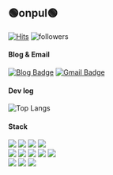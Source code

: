 ## 🟢onpul🟢
[![Hits](https://hits.seeyoufarm.com/api/count/incr/badge.svg?url=https%3A%2F%2Fgithub.com%2Fonpul&count_bg=%2379C83D&title_bg=%23555555&icon=&icon_color=%23E7E7E7&title=hits&edge_flat=false)](https://hits.seeyoufarm.com) ![followers](https://img.shields.io/github/followers/onpul?style=social)

#### Blog & Email
[![Blog Badge](https://img.shields.io/badge/-온풀투데이-2e8b57?logo=Gumtree&logoColor=white&link=https://onpul.tistory.com/)](https://onpul.tistory.com/)
[![Gmail Badge](https://img.shields.io/badge/Gmail-d14836?logo=Gmail&logoColor=white&link=mailto:chmj072@gmail.com)](mailto:chmj072@gmail.com)

#### Dev log
![Top Langs](https://github-readme-stats.vercel.app/api/top-langs/?username=onpul&layout=compact&custom_title=My&nbsp;Language&nbsp;&title_color=2e8b57&text_color=gray)

#### Stack
<div>
  <img src="https://img.shields.io/badge/Java-007396?logo=java&logoColor=white"> 
  <img src="https://img.shields.io/badge/Spring-6DB33F?logo=Spring&logoColor=white">
  <img src="https://img.shields.io/badge/Oracle-F80000?logo=oracle&logoColor=white"> 
  <img src="https://img.shields.io/badge/MyBatis-000000?logo=Bitdefender&logoColor=white">
  <br>  
  <img src="https://img.shields.io/badge/HTML5-E34F26?logo=html5&logoColor=white"> 
  <img src="https://img.shields.io/badge/CSS-1572B6?logo=css3&logoColor=white">
  <img src="https://img.shields.io/badge/JavaScript-F7DF1E?logo=javascript&logoColor=black">
  <img src="https://img.shields.io/badge/Bootstrap-7952B3?logo=Bootstrap&logoColor=white">
  <img src="https://img.shields.io/badge/jQuery-0769AD?logo=jquery&logoColor=white">
  <br>
  <img src="https://img.shields.io/badge/Apache Tomcat-F8DC75?logo=apachetomcat&logoColor=black"/>
  <img src="https://img.shields.io/badge/Git-F05032?logo=git&logoColor=white">
  <img src="https://img.shields.io/badge/GitHub-181717?logo=github&logoColor=white">
</div>
